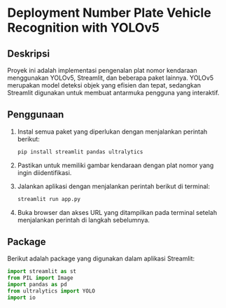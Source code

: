# Deployment Number Plate Vehicle Recognition with YOLOv5

## Deskripsi
Proyek ini adalah implementasi pengenalan plat nomor kendaraan menggunakan YOLOv5, Streamlit, dan beberapa paket lainnya. YOLOv5 merupakan model deteksi objek yang efisien dan tepat, sedangkan Streamlit digunakan untuk membuat antarmuka pengguna yang interaktif.

## Penggunaan
1. Instal semua paket yang diperlukan dengan menjalankan perintah berikut:
    ```bash
    pip install streamlit pandas ultralytics
    ```

2. Pastikan untuk memiliki gambar kendaraan dengan plat nomor yang ingin diidentifikasi.

3. Jalankan aplikasi dengan menjalankan perintah berikut di terminal:
    ```bash
    streamlit run app.py
    ```

4. Buka browser dan akses URL yang ditampilkan pada terminal setelah menjalankan perintah di langkah sebelumnya.

## Package 
Berikut adalah package yang digunakan dalam aplikasi Streamlit:

```python
import streamlit as st
from PIL import Image
import pandas as pd
from ultralytics import YOLO
import io

